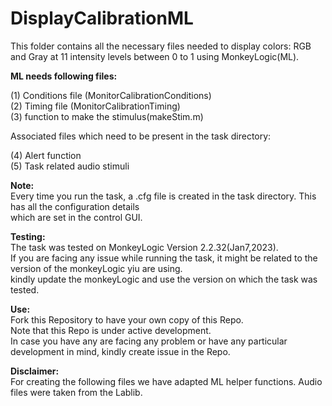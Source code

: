 # DisplayCalibrationML
This folder contains all the necessary files needed to display colors: RGB and Gray at 11 intensity levels between 0 to 1 using MonkeyLogic(ML).

**ML needs following files:**

(1) Conditions file (MonitorCalibrationConditions) <br>
(2) Timing file (MonitorCalibrationTiming) <br>
(3) function to make the stimulus(makeStim.m) <br>

Associated files which need to be present in the task directory: <br>

(4) Alert function <br>
(5) Task related audio stimuli  <br>

**Note:** <br>
Every time you run the task, a .cfg file is created in the task directory. This has all the configuration details <br>
which are set in the control GUI. <br>

**Testing:** <br>
The task was tested on MonkeyLogic Version 2.2.32(Jan7,2023). <br>
If you are facing any issue while running the task, it might be related to the version of the monkeyLogic yiu are using. <br>
kindly update the monkeyLogic and use the version on which the task was tested. <br> 

**Use:** <br>
Fork this Repository to have your own copy of this Repo. <br>
Note that this Repo is under active development. <br> 
In case you have any are facing any problem or have any particular development in mind, kindly create issue in the Repo. <br>


**Disclaimer:** <br>
For creating the following files we have adapted ML helper functions. Audio files were taken from the Lablib. 

